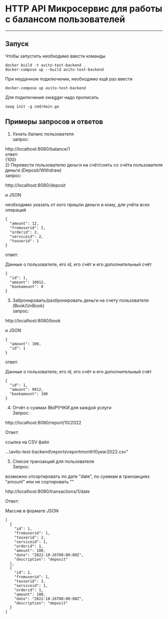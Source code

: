 # HTTP API Микросервис для работы с балансом пользователей
____
## Запуск
Чтобы запустить необходимо ввести команды
```
docker build -t avito-test-backend .
docker-compose up --build avito-test-backend
```
При неудачном подключении, необходимо ещё раз ввести
```
docker-compose up avito-test-backend
```
Для подключения swagger надо прописать  
```
swag init -g cmd/main.go
```
## Примеры запросов и ответов
1) Узнать баланс пользователя  
запрос:  

http://localhost:8080/balance/1  
ответ:  
{100}  
2) Перевести пользователю деньги на счёт/снять со счёта пользователя деньги (Deposit/Withdraw)  
запрос:  

http://localhost:8080/deposit  

и JSON  

необходимо указать от кого пришли деньги и кому, для учёта всех операций  
```
{
  "amount": 12,
  "fromuserid": 2,
  "orderid": 2,
  "serviceid": 2,
  "touserid": 1
}
```
ответ:  

Данные о пользователе, его id, его счёт и его дополнительный счёт  
```
{
  "id": 1,
  "amount": 10012,
  "bookamount": 0
}
```
3) Забронировать/разбронировать деньги на счету пользователя (Book/UnBook)  
запрос:  

http://localhost:8080/book  

и JSON  
```
{
  "amount": 100,
  "id": 1
}
```
ответ:  

Данные о пользователе, его id, его счёт и его дополнительный счёт  
```
{
  "id": 1,
  "amount": 9912,
  "bookamount": 100
}
```
4) Отчёт о суммах ВЫРУЧКИ для каждой услуги  
Запрос:  

http://localhost:8080/report/10/2022  

Ответ:  

ссылка на CSV файл  

...\\avito-test-backend\\reports\\reportmonth10year2022.csv"  

5) Списое транзакций для пользователя  
Запрос:  

возможно отсортировать по дате "date", по суммам в транзакциях "amount" или не сортировать ""  

http://localhost:8080/transactions/1/date  

Ответ:  

Массив в формате JSON  
```
[
  {
    "id": 1,
    "fromuserid": 1,
    "touserid": 2,
    "serviceid": 1,
    "orderid": 1,
    "amount": 100,
    "date": "2022-10-26T00:00:00Z",
    "description": "deposit"
  },
  {
    "id": 2,
    "fromuserid": 1,
    "touserid": 3,
    "serviceid": 1,
    "orderid": 1,
    "amount": 100,
    "date": "2022-10-26T00:00:00Z",
    "description": "deposit"
  }
]
```
